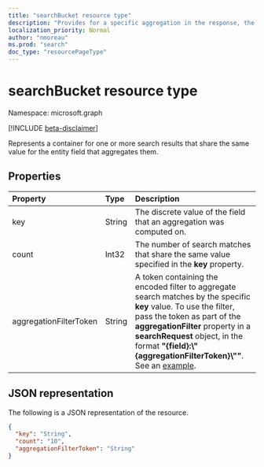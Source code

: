 ```yaml
---
title: "searchBucket resource type"
description: "Provides for a specific aggregation in the response, the value of a particular bucket."
localization_priority: Normal
author: "nmoreau"
ms.prod: "search"
doc_type: "resourcePageType"
---
```


# searchBucket resource type

Namespace: microsoft.graph

[!INCLUDE [beta-disclaimer](../../includes/beta-disclaimer.md)]

Represents a container for one or more search results that share the same value for the entity field that aggregates them. 



## Properties

| Property     | Type        | Description |
|:-------------|:------------|:------------|
|key|String| The discrete value of the field that an aggregation was computed on.|
|count|Int32| The number of search matches that share the same value specified in the **key** property. |
|aggregationFilterToken|String| A token containing the encoded filter to aggregate search matches by the specific **key** value. To use the filter, pass the token as part of the **aggregationFilter** property in a **searchRequest** object, in the format **"{field}:\\"{aggregationFilterToken}\\""**. See an [example](/graph/search-concept-aggregation#example-2-apply-an-aggregation-filter-based-on-a-previous-request).|

## JSON representation

The following is a JSON representation of the resource.

<!-- {
  "blockType": "resource",
  "optionalProperties": [

  ],
  "@odata.type": "microsoft.graph.searchBucket",
  "baseType": null
}-->

```json
{
  "key": "String",
  "count": "10",  
  "aggregationFilterToken": "String"
}
```
